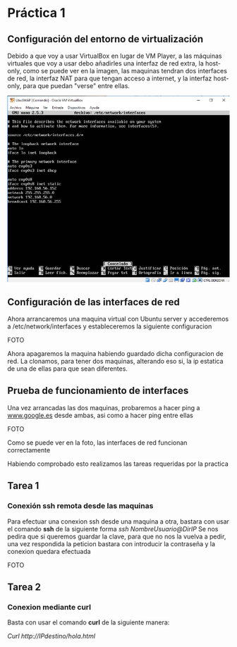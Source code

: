 # Práctica 1
## Configuración del entorno de virtualización
Debido a que voy a usar VirtualBox en lugar de VM Player, a las máquinas
virtuales que voy a usar debo añadirles una interfaz de red extra, la host-only,
como se puede ver en la imagen, las maquinas tendran dos interfaces de red,
la interfaz NAT para que tengan acceso a internet, y la interfaz host-only, para
que puedan "verse" entre ellas.

![img1](https://github.com/NonoK32/SWAP1718/blob/master/P1/ConfiguracionRED.png)

## Configuración de las interfaces de red
Ahora arrancaremos una maquina virtual con Ubuntu server y accederemos a /etc/network/interfaces
y estableceremos la siguiente configuracion

FOTO

Ahora apagaremos la maquina habiendo guardado dicha configuracion de red.
La clonamos, para tener dos maquinas, alterando eso si, la ip estatica de una de ellas para que sean diferentes.

## Prueba de funcionamiento de interfaces
Una vez arrancadas las dos maquinas, probaremos a hacer ping a www.google.es desde ambas, asi como a hacer ping entre ellas

FOTO

Como se puede ver en la foto, las interfaces de red funcionan correctamente

Habiendo comprobado esto realizamos las tareas requeridas por la practica

## Tarea 1
### Conexión ssh remota desde las maquinas
Para efectuar una conexion ssh desde una maquina a otra, bastara con usar el comando **ssh** de la siguiente forma
*ssh NombreUsuario@DirIP*
Se nos pedira que si queremos guardar la clave, para que no nos la vuelva a pedir, una vez respondida la peticion bastara con introducir la contraseña
y la conexion quedara efectuada

FOTO

## Tarea 2
### Conexion mediante curl
Basta con usar el comando **curl** de la siguiente manera:

*Curl http://IPdestino/hola.html*
